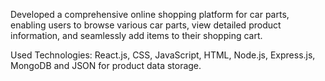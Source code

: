 Developed a comprehensive online shopping platform for car parts, enabling users to browse various car parts, view detailed product information, and seamlessly add items to their shopping cart.

Used Technologies: React.js, CSS, JavaScript, HTML, Node.js, Express.js, MongoDB and JSON for product data storage.
